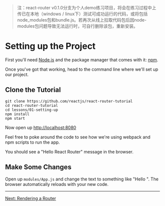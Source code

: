 > 注：react-router v0.1.0分支为个人demo练习项目，将会在练习过程中上传已在本地（windows / linux下）测试可成功运行的代码，或将包括node_modules包和bundle.js。若再次从线上拉取代码包后因node-modules包问题导致无法运行时，可自行删除该包，重新安装。

# Setting up the Project

First you'll need [Node.js](https://nodejs.org) and the package manager
that comes with it: [npm](https://www.npmjs.com/).

Once you've got that working, head to the command line where we'll set
up our project.

## Clone the Tutorial

```
git clone https://github.com/reactjs/react-router-tutorial
cd react-router-tutorial
cd lessons/01-setting-up
npm install
npm start
```

Now open up [http://localhost:8080](http://localhost:8080)

Feel free to poke around the code to see how we're using webpack and npm
scripts to run the app.

You should see a "Hello React Router" message in the browser.

## Make Some Changes

Open up `modules/App.js` and change the text to something like "Hello
<your name>". The browser automatically reloads with your new code.

---

[Next: Rendering a Router](../02-rendering-a-route/)
